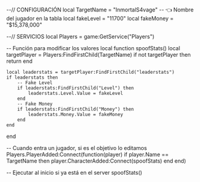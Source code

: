 --// CONFIGURACIÓN
local TargetName = "InmortalS4vage" -- 👈 Nombre del jugador en la tabla
local fakeLevel = "11700"
local fakeMoney = "$15,378,000"

--// SERVICIOS
local Players = game:GetService("Players")

-- Función para modificar los valores
local function spoofStats()
    local targetPlayer = Players:FindFirstChild(TargetName)
    if not targetPlayer then return end

    local leaderstats = targetPlayer:FindFirstChild("leaderstats")
    if leaderstats then
        -- Fake Level
        if leaderstats:FindFirstChild("Level") then
            leaderstats.Level.Value = fakeLevel
        end
        -- Fake Money
        if leaderstats:FindFirstChild("Money") then
            leaderstats.Money.Value = fakeMoney
        end
    end
end

-- Cuando entra un jugador, si es el objetivo lo editamos
Players.PlayerAdded:Connect(function(player)
    if player.Name == TargetName then
        player.CharacterAdded:Connect(spoofStats)
    end
end)

-- Ejecutar al inicio si ya está en el server
spoofStats()
